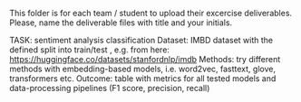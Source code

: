 This folder is for each team / student to upload their excercise deliverables. 
Please, name the deliverable files with title and your initials.

TASK: sentiment analysis classification
Dataset: IMBD dataset with the defined split  into train/test , e.g. from here:  https://huggingface.co/datasets/stanfordnlp/imdb
Methods: try different methods with embedding-based models, i.e. word2vec, fasttext, glove, transformers etc. 
Outcome: table with metrics for all tested models and data-processing pipelines (F1 score, precision, recall)